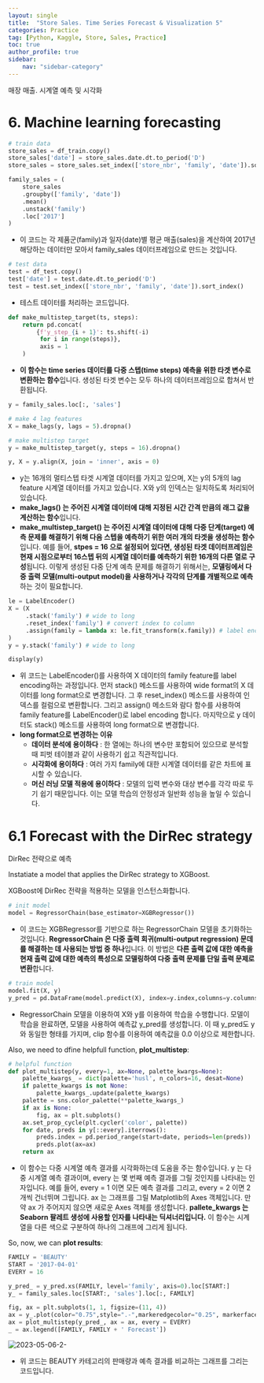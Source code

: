 ```yaml
---
layout: single
title:  "Store Sales. Time Series Forecast & Visualization 5"
categories: Practice
tag: [Python, Kaggle, Store, Sales, Practice]
toc: true
author_profile: true
sidebar:
    nav: "sidebar-category"
---
```


매장 매출. 시계열 예측 및 시각화

# 6. Machine learning forecasting

```python
# train data
store_sales = df_train.copy()
store_sales['date'] = store_sales.date.dt.to_period('D')
store_sales = store_sales.set_index(['store_nbr', 'family', 'date']).sort_index()

family_sales = (
    store_sales
    .groupby(['family', 'date'])
    .mean()
    .unstack('family')
    .loc['2017']
)
```

- 이 코드는 각 제품군(family)과 일자(date)별 평균 매출(sales)을 계산하여 2017년 해당하는 데이터만 모아서 family_sales 데이터프레임으로 만드는 것입니다.

```python
# test data
test = df_test.copy()
test['date'] = test.date.dt.to_period('D')
test = test.set_index(['store_nbr', 'family', 'date']).sort_index()
```

- 테스트 데이터를 처리하는 코드입니다.

```python
def make_multistep_target(ts, steps):
    return pd.concat(
        {f'y_step_{i + 1}': ts.shift(-i)
         for i in range(steps)},
         axis = 1
    )
```

- **이 함수는 time series 데이터를 다중 스텝(time steps) 예측을 위한 타겟 변수로 변환하는 함수**입니다. 생성된 타겟 변수는 모두 하나의 데이터프레임으로 합쳐서 반환됩니다.

```python
y = family_sales.loc[:, 'sales']

# make 4 lag features
X = make_lags(y, lags = 5).dropna()

# make multistep target
y = make_multistep_target(y, steps = 16).dropna()

y, X = y.align(X, join = 'inner', axis = 0)
```

- y는 16개의 멀티스텝 타겟 시계열 데이터를 가지고 있으며, X는 y의 5개의 lag feature 시계열 데이터를 가지고 있습니다. X와 y의 인덱스는 일치하도록 처리되어 있습니다.
- **make_lags() 는 주어진 시계열 데이터에 대해 지정된 시간 간격 만큼의 래그 값을 계산하는 함수**입니다.
- **make_multistep_target() 는 주어진 시계열 데이터에 대해 다중 단계(target) 예측 문제를 해결하기 위해 다음 스텝을 예측하기 위한 여러 개의 타겟을 생성하는 함수**입니다.  예를 들어, **stpes = 16 으로 설정되어 있다면, 생성된 타겟 데이터프레임은 현재 시점으로부터 16스텝 뒤의 시계열 데이터를 예측하기 위한 16개의 다른 열로 구성**됩니다. 이렇게 생성된 다중 단계 예측 문제를 해결하기 위해서는, **모델링에서 다중 출력 모델(multi-output model)을 사용하거나 각각의 단계를 개별적으로 예측**하는 것이 필요합니다.

```python
le = LabelEncoder()
X = (X
     .stack('family') # wide to long
     .reset_index('family') # convert index to column
     .assign(family = lambda x: le.fit_transform(x.family)) # label encode
)
y = y.stack('family') # wide to long

display(y)
```

- 위 코드는 LabelEncoder()를 사용하여 X 데이터의 family feature를 label encoding하는 과정입니다. 먼저 stack() 메소드를 사용하여 wide format의 X 데이터를 long format으로 변경합니다. 그 후 reset_index() 메소드를 사용하여 인덱스를 컬럼으로 변환합니다. 그리고 assign() 메소드와 람다 함수를 사용하여 family feature를 LabelEncoder()로 label encoding 합니다. 마지막으로 y 데이터도 stack() 메소드를 사용하여 long format으로 변경합니다.
- **long format으로 변경하는 이유**
    - **데이터 분석에 용이하다** : 한 열에는 하나의 변수만 포함되어 있으므로 분석할 때 피벗 테이블과 같이 사용하기 쉽고 직관적입니다.
    - **시각화에 용이하다** : 여러 가지 family에 대한 시계열 데이터를 같은 차트에 표시할 수 있습니다.
    - **머신 러닝 모델 적용에 용이하다** : 모델의 입력 변수와 대상 변수를 각각 따로 두기 쉽기 때문입니다. 이는 모델 학습의 안정성과 일반화 성능을 높일 수 있습니다.

# 6.1 Forecast with the DirRec strategy

DirRec 전략으로 예측

Instatiate a model that applies the DirRec strategy to XGBoost.

XGBoost에 DirRec 전략을 적용하는 모델을 인스턴스화합니다.

```python
# init model
model = RegressorChain(base_estimator=XGBRegressor())
```

- 이 코드는 XGBRegressor를 기반으로 하는 RegressorChain 모델을 초기화하는 것입니다. **RegressorChain 은 다중 출력 회귀(multi-output regression) 문데를 해결하는 데 사용되는 방법 중 하나**입니다. 이 방법은 **다른 출력 값에 대한 예측을 현재 출력 값에 대한 예측의 특성으로 모델링하여 다중 출력 문제를 단일 출력 문제로 변환**합니다.

```python
# train model
model.fit(X, y)
y_pred = pd.DataFrame(model.predict(X), index=y.index,columns=y.columns).clip(0.0)
```

- RegressorChain 모델을 이용하여 X와 y를 이용하여 학습을 수행합니다. 모델이 학습을 완료하면, 모델을 사용하여 예측값 y_pred를 생성합니다. 이 때 y_pred도 y와 동일한 형태를 가지며, clip 함수를 이용하여 예측값을 0.0 이상으로 제한합니다.

Also, we need to dfine helpfull function, **plot_multistep**:

```python
# helpful function
def plot_multistep(y, every=1, ax=None, palette_kwargs=None):
    palette_kwargs_ = dict(palette='husl', n_colors=16, desat=None)
    if palette_kwargs is not None:
        palette_kwargs_.update(palette_kwargs)
    palette = sns.color_palette(**palette_kwargs_)
    if ax is None:
        fig, ax = plt.subplots()
    ax.set_prop_cycle(plt.cycler('color', palette))
    for date, preds in y[::every].iterrows():
        preds.index = pd.period_range(start=date, periods=len(preds))
        preds.plot(ax=ax)
    return ax
```

- 이 함수는 다중 시계열 예측 결과를 시각화하는데 도움을 주는 함수입니다. y 는 다중 시계열 예측 결과이며, every 는 몇 번째 예측 결과를 그릴 것인지를 나타내는 인자입니다. 예를 들어, every = 1 이면 모든 예측 결과를 그리고, every = 2 이면 2개씩 건너뛰며 그립니다. ax 는 그래프를 그릴 Matplotlib의 Axes 객체입니다. 만약 ax 가 주어지지 않으면 새로운 Axes 객체를 생성합니다. **pallete_kwargs 는 Seaborn 팔레트 생성에 사용할 인자를 나타내는 딕셔너리입니다.** 이 함수는 시계열을 다른 색으로 구분하여 하나의 그래프에 그리게 됩니다.

So, now, we can **plot results**:

```python
FAMILY = 'BEAUTY'
START = '2017-04-01'
EVERY = 16

y_pred_ = y_pred.xs(FAMILY, level='family', axis=0).loc[START:]
y_ = family_sales.loc[START:, 'sales'].loc[:, FAMILY]

fig, ax = plt.subplots(1, 1, figsize=(11, 4))
ax = y_.plot(color="0.75",style=".-",markeredgecolor="0.25", markerfacecolor="0.25",ax=ax, alpha=0.5)
ax = plot_multistep(y_pred_, ax = ax, every = EVERY)
_ = ax.legend([FAMILY, FAMILY + ' Forecast'])
```

![2023-05-06-2-](https://user-images.githubusercontent.com/130429032/236622536-1b16a270-6e0b-4c52-9ed5-038cdf9b5bb5.png)

- 위 코드는 BEAUTY 카테고리의 판매량과 예측 결과를 비교하는 그래프를 그리는 코드입니다.